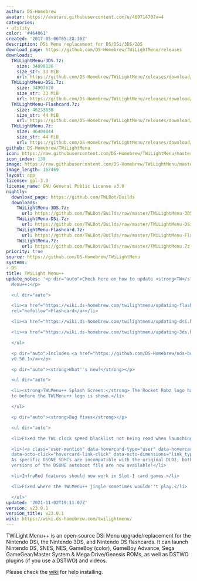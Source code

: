 ```yaml
---
author: DS-Homebrew
avatar: https://avatars.githubusercontent.com/u/46971470?v=4
categories:
- utility
color: '#464061'
created: '2017-05-06T05:28:36Z'
description: DSi Menu replacement for DS/DSi/3DS/2DS
download_page: https://github.com/DS-Homebrew/TWiLightMenu/releases
downloads:
  TWiLightMenu-3DS.7z:
    size: 34890136
    size_str: 33 MiB
    url: https://github.com/DS-Homebrew/TWiLightMenu/releases/download/v23.0.1/TWiLightMenu-3DS.7z
  TWiLightMenu-DSi.7z:
    size: 34907620
    size_str: 33 MiB
    url: https://github.com/DS-Homebrew/TWiLightMenu/releases/download/v23.0.1/TWiLightMenu-DSi.7z
  TWiLightMenu-Flashcard.7z:
    size: 46233638
    size_str: 44 MiB
    url: https://github.com/DS-Homebrew/TWiLightMenu/releases/download/v23.0.1/TWiLightMenu-Flashcard.7z
  TWiLightMenu.7z:
    size: 46404844
    size_str: 44 MiB
    url: https://github.com/DS-Homebrew/TWiLightMenu/releases/download/v23.0.1/TWiLightMenu.7z
github: DS-Homebrew/TWiLightMenu
icon: https://raw.githubusercontent.com/DS-Homebrew/TWiLightMenu/master/booter/Twilight%2B%2B-animated%20icon-fix.gif
icon_index: 139
image: https://raw.githubusercontent.com/DS-Homebrew/TWiLightMenu/master/logo.png
image_length: 167469
layout: app
license: gpl-3.0
license_name: GNU General Public License v3.0
nightly:
  download_page: https://github.com/TWLBot/Builds
  downloads:
    TWiLightMenu-3DS.7z:
      url: https://github.com/TWLBot/Builds/raw/master/TWiLightMenu-3DS.7z
    TWiLightMenu-DSi.7z:
      url: https://github.com/TWLBot/Builds/raw/master/TWiLightMenu-DSi.7z
    TWiLightMenu-Flashcard.7z:
      url: https://github.com/TWLBot/Builds/raw/master/TWiLightMenu-Flashcard.7z
    TWiLightMenu.7z:
      url: https://github.com/TWLBot/Builds/raw/master/TWiLightMenu.7z
priority: true
source: https://github.com/DS-Homebrew/TWiLightMenu
systems:
- DS
title: TWiLight Menu++
update_notes: '<p dir="auto">Check here on how to update <strong>TW</strong>i<strong>L</strong>ight
  Menu++:</p>

  <ul dir="auto">

  <li><a href="https://wiki.ds-homebrew.com/twilightmenu/updating-flashcard.html"
  rel="nofollow">Flashcard</a></li>

  <li><a href="https://wiki.ds-homebrew.com/twilightmenu/updating-dsi.html" rel="nofollow">DSi</a></li>

  <li><a href="https://wiki.ds-homebrew.com/twilightmenu/updating-3ds.html" rel="nofollow">3DS</a></li>

  </ul>

  <p dir="auto">Includes <a href="https://github.com/DS-Homebrew/nds-bootstrap/releases/tag/v0.50.1">nds-bootstrap
  v0.50.1</a></p>

  <p dir="auto"><strong>What''s new?</strong></p>

  <ul dir="auto">

  <li><strong>TWLMenu++ Splash Screen:</strong> The Rocket Robz logo has been moved
  to before the TWLMenu++ logo is shown.</li>

  </ul>

  <p dir="auto"><strong>Bug fixes</strong></p>

  <ul dir="auto">

  <li>Fixed the TWL clock speed blacklist not being read when launching games in widescreen.</li>

  <li>(<a class="user-mention" data-hovercard-type="user" data-hovercard-url="/users/lifehackerhansol/hovercard"
  data-octo-click="hovercard-link-click" data-octo-dimensions="link_type:self" href="https://github.com/lifehackerhansol">@lifehackerhansol</a>)
  As specific DSONE SDHCs are incompatible with the original DLDI, both SDHC and Non-SDHC
  versions of the DSONE autoboot file are now available!</li>

  <li>InfraRed features should now work in Slot-1 card games.</li>

  <li>Fixed where the TWLMenu++ jingle sometimes wouldn''t play.</li>

  </ul>'
updated: '2021-11-02T19:11:07Z'
version: v23.0.1
version_title: v23.0.1
wiki: https://wiki.ds-homebrew.com/twilightmenu/
---
```

TWiLight Menu++ is an open-source DSi Menu upgrade/replacement for the Nintendo DSi, the Nintendo 3DS, and Nintendo DS flashcards. It can launch Nintendo DS, SNES, NES, GameBoy (color), GameBoy Advance, Sega GameGear/Master System & Mega Drive/Genesis ROMs, as well as DSTWO plugins (if you use a DSTWO) and videos.

Please check the [wiki](https://wiki.ds-homebrew.com/twilightmenu/) for help installing.